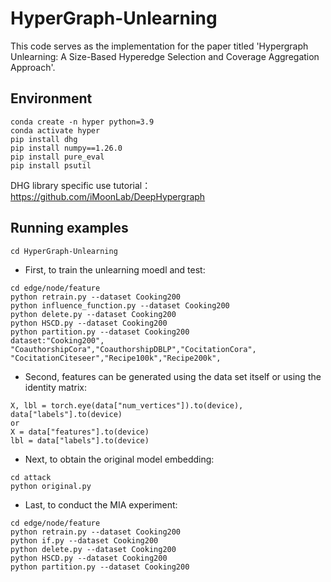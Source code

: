# HyperGraph-Unlearning
This code serves as the implementation for the paper titled 'Hypergraph Unlearning: A Size-Based Hyperedge Selection and Coverage Aggregation Approach'.

## Environment
```
conda create -n hyper python=3.9
conda activate hyper
pip install dhg
pip install numpy==1.26.0 
pip install pure_eval
pip install psutil
```

DHG library specific use tutorial： https://github.com/iMoonLab/DeepHypergraph

## Running examples
```
cd HyperGraph-Unlearning
```
* First, to train the unlearning moedl and test:
```
cd edge/node/feature
python retrain.py --dataset Cooking200
python influence_function.py --dataset Cooking200
python delete.py --dataset Cooking200
python HSCD.py --dataset Cooking200
python partition.py --dataset Cooking200
dataset:"Cooking200", "CoauthorshipCora","CoauthorshipDBLP","CocitationCora",
"CocitationCiteseer","Recipe100k","Recipe200k",
```

* Second, features can be generated using the data set itself or using the identity matrix:
```
X, lbl = torch.eye(data["num_vertices"]).to(device), data["labels"].to(device)
or
X = data["features"].to(device)
lbl = data["labels"].to(device)
```

* Next, to obtain the original model embedding:
```
cd attack
python original.py
```

* Last, to conduct the MIA experiment:
```  
cd edge/node/feature
python retrain.py --dataset Cooking200
python if.py --dataset Cooking200
python delete.py --dataset Cooking200
python HSCD.py --dataset Cooking200
python partition.py --dataset Cooking200
```


